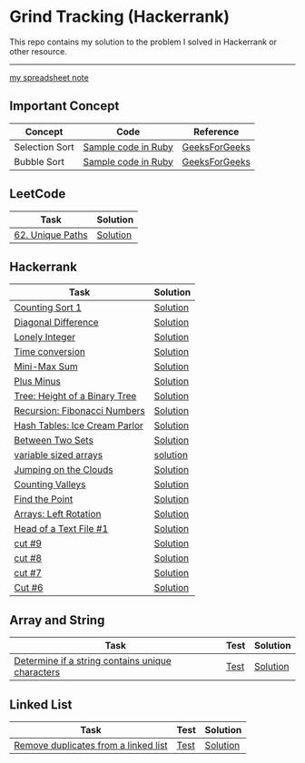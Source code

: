 # Grind Tracking (Hackerrank)

This repo contains my solution to the problem I solved in Hackerrank or other resource.

---
[my spreadsheet note](https://docs.google.com/spreadsheets/d/19xEi527sSBgCk6AVEOg8zW4wTjqHFE9e0XB2gyDkn4k/edit?usp=sharing)

## Important Concept
Concept | Code | Reference
--------|------|----------
Selection Sort|[Sample code in Ruby](/important-concept/selection_sort.rb)|[GeeksForGeeks](https://www.geeksforgeeks.org/selection-sort/)
Bubble Sort|[Sample code in Ruby](/important-concept/bubble_sort.rb)|[GeeksForGeeks](https://www.geeksforgeeks.org/bubble-sort/)

## LeetCode
Task | Solution
-----|---------
[62. Unique Paths](https://leetcode.com/problems/unique-paths/)|[Solution](/C++/unique_paths.cpp)

## Hackerrank
Task | Solution
-----|---------
[Counting Sort 1](https://www.hackerrank.com/challenges/one-week-preparation-kit-countingsort1/)|[Solution](/C++/counting_sort1.cpp)
[Diagonal Difference](https://www.hackerrank.com/challenges/one-week-preparation-kit-diagonal-difference/problem)|[Solution](/C++/diagonal_difference.cpp)
[Lonely Integer](https://www.hackerrank.com/challenges/one-week-preparation-kit-lonely-integer/problem?h_l=interview&playlist_slugs%5B%5D=preparation-kits&playlist_slugs%5B%5D=one-week-preparation-kit&playlist_slugs%5B%5D=one-week-day-two)|[Solution](/C++/lonely_integer.cpp)
[Time conversion](https://www.hackerrank.com/challenges/one-week-preparation-kit-time-conversion/problem?h_l=interview&playlist_slugs%5B%5D=preparation-kits&playlist_slugs%5B%5D=one-week-preparation-kit&playlist_slugs%5B%5D=one-week-day-one)|[Solution](/Ruby/time_conversion.rb)
[Mini-Max Sum](https://www.hackerrank.com/challenges/one-week-preparation-kit-mini-max-sum/problem?h_l=interview&playlist_slugs%5B%5D=preparation-kits&playlist_slugs%5B%5D=one-week-preparation-kit&playlist_slugs%5B%5D=one-week-day-one)|[Solution](/Ruby/mini_max_sum.rb)
[Plus Minus](https://www.hackerrank.com/challenges/one-week-preparation-kit-plus-minus/problem?h_l=interview&playlist_slugs%5B%5D=preparation-kits&playlist_slugs%5B%5D=one-week-preparation-kit&playlist_slugs%5B%5D=one-week-day-one)|[Solution](/Ruby/plus_minus.rb)
[Tree: Height of a Binary Tree](https://www.hackerrank.com/challenges/tree-height-of-a-binary-tree/problem?h_l=interview&playlist_slugs%5B%5D=interview-preparation-kit&playlist_slugs%5B%5D=trees)|[Solution](/Java/height_of_binary_tree.java)
[Recursion: Fibonacci Numbers](https://www.hackerrank.com/challenges/ctci-fibonacci-numbers/problem?h_l=interview&playlist_slugs%5B%5D=interview-preparation-kit&playlist_slugs%5B%5D=recursion-backtracking)|[Solution](/Ruby/fibonacci.rb)
[Hash Tables: Ice Cream Parlor](https://www.hackerrank.com/challenges/ctci-ice-cream-parlor)|[Solution](/interview-preparation-kit/ice_cream_parlor.cpp)
[Between Two Sets](https://www.hackerrank.com/challenges/between-two-sets/problem)|[Solution](/ADS/between_two_set.cpp)
[variable sized arrays](https://www.hackerrank.com/challenges/variable-sized-arrays/problem)|[solution](/C++/variable_sized_arrays.cpp)
[Jumping on the Clouds](https://www.hackerrank.com/challenges/jumping-on-the-clouds)|[Solution](/C++/jumping_on_the_clouds.cpp)
[Counting Valleys](https://www.hackerrank.com/challenges/counting-valleys)|[Solution](/C++/counting_valleys.cpp)
[Find the Point](https://www.hackerrank.com/challenges/find-point?h_r=profile)|[Solution](/C++/find_the_point.cpp)
[Arrays: Left Rotation](https://www.hackerrank.com/challenges/ctci-array-left-rotation/problem)|[Solution](/Ruby/left_rotation.rb)
[Head of a Text File #1](https://www.hackerrank.com/challenges/text-processing-head-1/problem)|[Solution](/Linux-Shell/head1.sh)
[cut #9](https://www.hackerrank.com/challenges/text-processing-cut-9/problem)|[Solution](/Linux-Shell/cut9.sh)
[cut #8](https://www.hackerrank.com/challenges/text-processing-cut-8/problem)|[Solution](/Linux-Shell/cut8.sh)
[cut #7](https://www.hackerrank.com/challenges/text-processing-cut-7/problem)|[Solution](/Linux-Shell/cut7.sh)
[Cut #6](https://www.hackerrank.com/challenges/text-processing-cut-6/problem)|[Solution](/Linux-Shell/cut6.sh)

## Array and String
Task | Test | Solution
-----|------|---------
[Determine if a string contains unique characters](http://nbviewer.ipython.org/github/donnemartin/interactive-coding-challenges/blob/master/arrays_strings/unique_chars/unique_chars_challenge.ipynb)|[Test](/src/com/problem/solving/arrays/string/ChallengeOneTest.java)|[Solution](/src/com/problem/solving/arrays/string/ChallengeOne.java)

## Linked List
Task | Test | Solution
-----|------|---------
[Remove duplicates from a linked list](http://nbviewer.ipython.org/github/donnemartin/interactive-coding-challenges/blob/master/linked_lists/remove_duplicates/remove_duplicates_challenge.ipynb)|[Test](/src/com/problem/solving/linkedList/removeDuplicate/SolutionTest.java)|[Solution](/src/com/problem/solving/linkedList/removeDuplicate/Solution.java)
